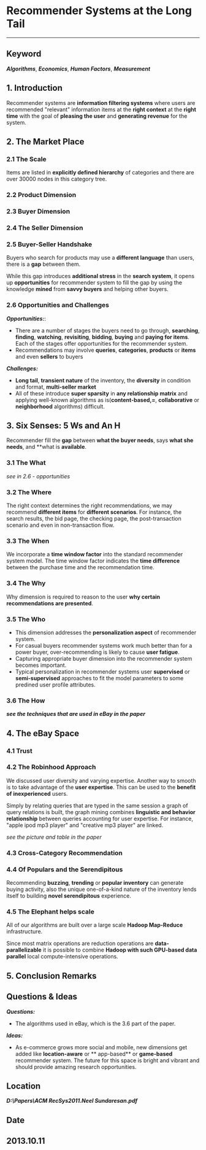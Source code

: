 # Recommender Systems at the Long Tail
---
## Keyword
***Algorithms***, ***Economics***, ***Human Factors***, ***Measurement***

## 1. Introduction
Recommender systems are **information filtering systems** where users are recommended "relevant" information items at the **right context** at the **right time** with the goal of **pleasing the user** and **generating revenue** for the system.

## 2. The Market Place

### 2.1 The Scale
Items are listed in **explicitly defined hierarchy** of categories and there are over 30000 nodes in this category tree.

### 2.2 Product Dimension

### 2.3 Buyer Dimension

### 2.4 The Seller Dimension 

### 2.5 Buyer-Seller Handshake
Buyers who search for products may use a **different language** than users, there is a **gap** between them.

While this gap introduces **additional stress** in the **search system**, it opens up **opportunities** for recommender system to fill the gap by using the knowledge **mined** from **savvy buyers** and helping other buyers.

### 2.6 Opportunities and Challenges
***Opportunities:***:

- There are a number of stages the buyers need to go through, **searching**, **finding**, **watching**, **revisiting**, **bidding**, **buying** and **paying for items**. Each of the stages offer opportunities for the recommender system.
- Recommendations may involve **queries**, **categories**, **products** or **items** and even **sellers** to buyers

***Challenges:***

- **Long tail**, **transient nature** of the inventory, the **diversity** in condition and format, **multi-seller market**
- All of these introduce **super sparsity** in **any relationship matrix** and applying well-known algorithms as is(**content-based,=**, **collaborative** or **neighborhood** algorithms) difficult. 

## 3. Six Senses: 5 Ws and An H
Recommender fill the **gap** between **what the buyer needs**, says **what she needs**, and **what is **available**.

### 3.1 The What
*see in 2.6 - opportunities*

### 3.2 The Where
The right context determines the right recommendations, we may recommend **different items** for **different scenarios**. For instance, the search results, the bid page, the checking page, the post-transaction scenario and even in non-transaction flow.

### 3.3 The When
We incorporate a **time window factor** into the standard recommender system model. The time window factor indicates the **time difference** between the purchase time and the recommendation time.

### 3.4 The Why
Why dimension is required to reason to the user **why certain recommendations are presented**.

### 3.5 The Who
- This dimension addresses the **personalization aspect** of recommender system.
- For casual buyers recommender systems work much better than for a power buyer, over-recommending is likely to cause **user fatigue**.
- Capturing appropriate buyer dimension into the recommender system becomes important.
- Typical personalization in recommender systems user **supervised** or **semi-supervised** approaches to fit the model parameters to some predined user profile attributes.

### 3.6 The How
***see the techniques that are used in eBay in the paper***

## 4. The eBay Space

### 4.1 Trust

### 4.2 The Robinhood Approach
We discussed user diversity and varying expertise. Another way to smooth is to take advantage of the **user expertise**. This can be used to the **benefit of inexperienced** users.

Simply by relating queries that are typed in the same session a graph of query relations is built, the graph mining combines **linguistic and behavior relationship** between queries accounting for user expertise. For instance, "apple ipod mp3 player" and "creative mp3 player" are linked.

*see the picture and table in the paper*

### 4.3 Cross-Category Recommendation

### 4.4 Of Populars and the Serendipitous
Recommending **buzzing**, **trending** or **popular inventory** can generate buying activity, also the unique one-of-a-kind nature of the inventory lends itself to building **novel serendipitous** experience.

### 4.5 The Elephant helps scale
All of our algorithms are built over a large scale **Hadoop Map-Reduce** infrastructure.

Since most matrix operations are reduction operations are **data-parallelizable** it is possible to combine **Hadoop with such GPU-based data parallel** local compute-intensive operations.

## 5. Conclusion Remarks

## Questions & Ideas
***Questions:***

- The algorithms used in eBay, which is the 3.6 part of the paper.

***Ideas:***

- As e-commerce grows more social and mobile, new dimensions get added like **location-aware** or ** app-based** or **game-based** recommender system. The future for this space is bright and vibrant and should provide amazing research opportunities.

## Location
***D:\Papers\ACM RecSys2011.Neel Sundaresan.pdf***

## Date
**2013.10.11**
---